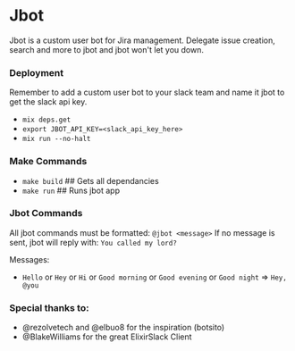 # Jbot

Jbot is a custom user bot for Jira management.
Delegate issue creation, search and more to jbot
and jbot won't let you down.

### Deployment
Remember to add a custom user bot to
your slack team and name it jbot to
get the slack api key.

- `mix deps.get`
- `export JBOT_API_KEY=<slack_api_key_here>`
- `mix run --no-halt`

### Make Commands

- `make build` ## Gets all dependancies
- `make run` ## Runs jbot app

### Jbot Commands

All jbot commands must be formatted: `@jbot <message>`
If no message is sent, jbot will reply with: `You called my lord?`

Messages:

- `Hello` or `Hey` or `Hi` or `Good morning` or `Good evening` or `Good night` => `Hey, @you`

### Special thanks to:

- @rezolvetech and @elbuo8 for the inspiration (botsito)
- @BlakeWilliams for the great ElixirSlack Client



